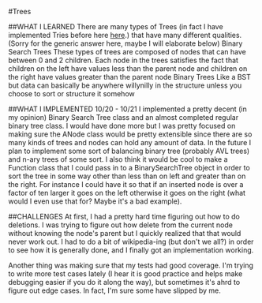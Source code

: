 #Trees

##WHAT I LEARNED
There are many types of Trees (in fact I have implemented Tries before here [here](https://github.com/jdvp/Data-Structure-A-Day/tree/master/2015.08.21%20Trie).) that have many different qualities. (Sorry for the generic answer here, maybe I will elaborate below)
	Binary Search Trees
		These types of trees are composed of nodes that can have between 0 and 2 children. Each node in the trees satisfies the fact that children on the left have values less than the parent node and children on the right have values greater than the parent node
	Binary Trees
		Like a BST but data can basically be anywhere willynilly in the structure unless you choose to sort or structure it somehow
		

##WHAT I IMPLEMENTED
10/20 - 10/21
	I implemented a pretty decent (in my opinion) Binary Search Tree class and an almost completed regular binary tree class. I would have done more but I was pretty focused on making sure the ANode class would be pretty extensible since there are so many kinds of trees and nodes can hold any amount of data. 
	In the future I plan to implement some sort of balancing binary tree (probably AVL trees) and n-ary trees of some sort. I also think it would be cool to make a Function class that I could pass in to a BinarySearchTree object in order to sort the tree in some way other than less than on left and greater than on the right. For instance I could have it so that if an inserted node is over a factor of ten larger it goes on the left otherwise it goes on the right (what would I even use that for? Maybe it's a bad example).

##CHALLENGES
At first, I had a pretty hard time figuring out how to do deletions. I was trying to figure out how delete from the current node without knowing the node's parent but I quickly realized that that would never work out. I had to do a bit of wikipedia-ing (but don't we all?) in order to see how it is generally done, and I finally got an implementation working. 

Another thing was making sure that my tests had good coverage. I'm trying to write more test cases lately (I hear it is good practice and helps make debugging easier if you do it along the way), but sometimes it's ahrd to figure out edge cases. In fact, I'm sure some have slipped by me.